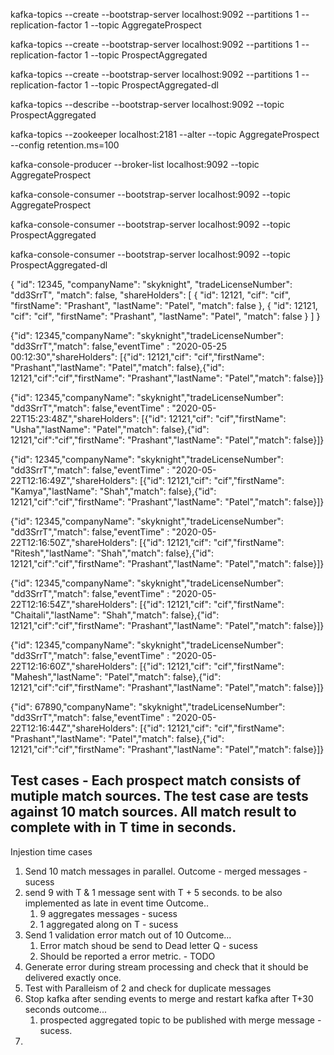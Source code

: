 kafka-topics --create --bootstrap-server localhost:9092 --partitions 1 --replication-factor 1 --topic AggregateProspect

kafka-topics --create --bootstrap-server localhost:9092 --partitions 1 --replication-factor 1 --topic ProspectAggregated

kafka-topics --create --bootstrap-server localhost:9092 --partitions 1 --replication-factor 1 --topic ProspectAggregated-dl

kafka-topics --describe --bootstrap-server localhost:9092 --topic ProspectAggregated

kafka-topics --zookeeper localhost:2181 --alter --topic AggregateProspect --config retention.ms=100

kafka-console-producer --broker-list localhost:9092 --topic AggregateProspect

kafka-console-consumer --bootstrap-server localhost:9092 --topic AggregateProspect

kafka-console-consumer --bootstrap-server localhost:9092 --topic ProspectAggregated

kafka-console-consumer --bootstrap-server localhost:9092 --topic ProspectAggregated-dl


{
    "id": 12345,
    "companyName": "skyknight",
    "tradeLicenseNumber": "dd3SrrT",
    "match": false,
    "shareHolders": [
      {
        "id": 12121,
        "cif": "cif",
        "firstName": "Prashant",
        "lastName": "Patel",
        "match": false
      },
      {
        "id": 12121,
        "cif": "cif",
        "firstName": "Prashant",
        "lastName": "Patel",
        "match": false
      }
    ]
}

{"id": 12345,"companyName": "skyknight","tradeLicenseNumber": "dd3SrrT","match": false,"eventTime" : "2020-05-25 00:12:30","shareHolders": [{"id": 12121,"cif": "cif","firstName": "Prashant","lastName": "Patel","match": false},{"id": 12121,"cif":"cif","firstName": "Prashant","lastName": "Patel","match": false}]}

{"id": 12345,"companyName": "skyknight","tradeLicenseNumber": "dd3SrrT","match": false,"eventTime" : "2020-05-22T15:23:48Z","shareHolders": [{"id": 12121,"cif": "cif","firstName": "Usha","lastName": "Patel","match": false},{"id": 12121,"cif":"cif","firstName": "Prashant","lastName": "Patel","match": false}]}

{"id": 12345,"companyName": "skyknight","tradeLicenseNumber": "dd3SrrT","match": false,"eventTime" : "2020-05-22T12:16:49Z","shareHolders": [{"id": 12121,"cif": "cif","firstName": "Kamya","lastName": "Shah","match": false},{"id": 12121,"cif":"cif","firstName": "Prashant","lastName": "Patel","match": false}]}

{"id": 12345,"companyName": "skyknight","tradeLicenseNumber": "dd3SrrT","match": false,"eventTime" : "2020-05-22T12:16:50Z","shareHolders": [{"id": 12121,"cif": "cif","firstName": "Ritesh","lastName": "Shah","match": false},{"id": 12121,"cif":"cif","firstName": "Prashant","lastName": "Patel","match": false}]}

{"id": 12345,"companyName": "skyknight","tradeLicenseNumber": "dd3SrrT","match": false,"eventTime" : "2020-05-22T12:16:54Z","shareHolders": [{"id": 12121,"cif": "cif","firstName": "Chaitali","lastName": "Shah","match": false},{"id": 12121,"cif":"cif","firstName": "Prashant","lastName": "Patel","match": false}]}

{"id": 12345,"companyName": "skyknight","tradeLicenseNumber": "dd3SrrT","match": false,"eventTime" : "2020-05-22T12:16:60Z","shareHolders": [{"id": 12121,"cif": "cif","firstName": "Mahesh","lastName": "Patel","match": false},{"id": 12121,"cif":"cif","firstName": "Prashant","lastName": "Patel","match": false}]}

{"id": 67890,"companyName": "skyknight","tradeLicenseNumber": "dd3SrrT","match": false,"eventTime" : "2020-05-22T12:16:44Z","shareHolders": [{"id": 12121,"cif": "cif","firstName": "Prashant","lastName": "Patel","match": false},{"id": 12121,"cif":"cif","firstName": "Prashant","lastName": "Patel","match": false}]}

## Test cases - Each prospect match consists of mutiple match sources. The test case are tests against 10 match sources. All match result to complete with in T time in seconds.  

Injestion time cases 

1. Send 10 match messages in parallel.
    Outcome - merged messages - sucess 
2. send 9 with T & 1 message sent with T + 5 seconds. to be also implemented as late in event time
    Outcome..  
    1. 9 aggregates messages - sucess  
    2. 1 aggregated along on T - sucess 
3. Send 1 validation error match out of 10 
    Outcome...
    1. Error match shoud be send to Dead letter Q - sucess
    2. Should be reported a error metric. - TODO
4. Generate error during stream processing and check that it should be delivered exactly once.
5. Test with Paralleism of 2 and check for duplicate messages
6. Stop kafka after sending events to merge and restart kafka after T+30 seconds 
     outcome...
     1. prospected aggregated topic to be published with merge message - sucess.  
7. 
